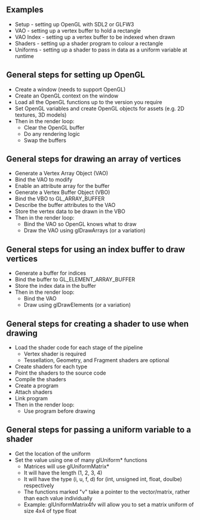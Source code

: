 ## Examples

- Setup - setting up OpenGL with SDL2 or GLFW3
- VAO - setting up a vertex buffer to hold a rectangle
- VAO Index - setting up a vertex buffer to be indexed when drawn
- Shaders - setting up a shader program to colour a rectangle
- Uniforms - setting up a shader to pass in data as a uniform variable at runtime



## General steps for setting up OpenGL

- Create a window (needs to support OpenGL)
- Create an OpenGL context on the window
- Load all the OpenGL functions up to the version you require
- Set OpenGL variables and create OpenGL objects for assets (e.g. 2D textures, 3D models)
- Then in the render loop:
	- Clear the OpenGL buffer
	- Do any rendering logic
	- Swap the buffers



## General steps for drawing an array of vertices

- Generate a Vertex Array Object (VAO)
- Bind the VAO to modify
- Enable an attribute array for the buffer
- Generate a Vertex Buffer Object (VBO)
- Bind the VBO to GL_ARRAY_BUFFER
- Describe the buffer attributes to the VAO
- Store the vertex data to be drawn in the VBO
- Then in the render loop:
	- Bind the VAO so OpenGL knows what to draw
	- Draw the VAO using glDrawArrays (or a variation)



## General steps for using an index buffer to draw vertices

- Generate a buffer for indices
- Bind the buffer to GL_ELEMENT_ARRAY_BUFFER
- Store the index data in the buffer
- Then in the render loop:
	- Bind the VAO
	- Draw using glDrawElements (or a variation)



## General steps for creating a shader to use when drawing

- Load the shader code for each stage of the pipeline
	- Vertex shader is required
	- Tessellation, Geometry, and Fragment shaders are optional
- Create shaders for each type
- Point the shaders to the source code
- Compile the shaders
- Create a program
- Attach shaders
- Link program
- Then in the render loop:
	- Use program before drawing



## General steps for passing a uniform variable to a shader

- Get the location of the uniform
- Set the value using one of many glUniform* functions
	- Matrices will use glUniformMatrix*
	- It will have the length (1, 2, 3, 4)
	- It will have the type (i, u, f, d) for (int, unsigned int, float, doulbe) respectively
	- The functions marked "v" take a pointer to the vector/matrix, rather than each value individually
	- Example: glUniformMatrix4fv will allow you to set a matrix uniform of size 4x4 of type float
